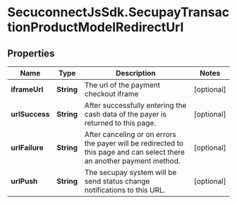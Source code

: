 # SecuconnectJsSdk.SecupayTransactionProductModelRedirectUrl

## Properties
Name | Type | Description | Notes
------------ | ------------- | ------------- | -------------
**iframeUrl** | **String** | The url of the payment checkout iframe | [optional] 
**urlSuccess** | **String** | After successfully entering the cash data of the payer is returned to this page. | [optional] 
**urlFailure** | **String** | After canceling or on errors the payer will be redirected to this page and can select there an another payment method. | [optional] 
**urlPush** | **String** | The secupay system will be send status change notifications to this URL. | [optional] 


